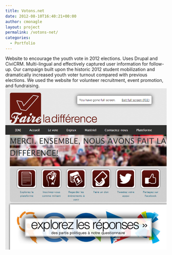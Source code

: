 ```yaml
---
title: Votons.net
date: 2012-08-10T16:40:21+00:00
author: cmonagle
layout: project
permalink: /votons-net/
categories:
  - Portfolio
---
```

Website to encourage the youth vote in 2012 elections. Uses Drupal and CiviCRM. Multi-lingual and effectively captured user information for follow-up. Our campaign built upon the historic 2012 student mobilization and dramatically increased youth voter turnout compared with previous elections. We used the website for volunteer recruitment, event promotion, and fundraising.
![Votons.net Screencap](/assets/images/votons.png)
